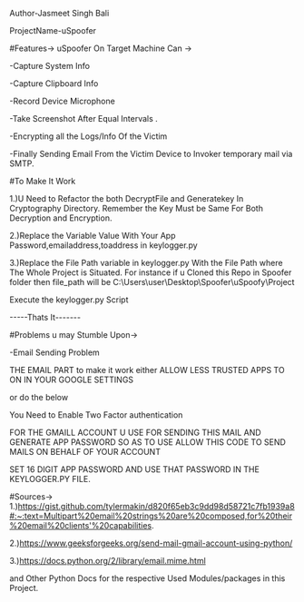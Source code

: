 Author-Jasmeet Singh Bali

ProjectName-uSpoofer


#Features->
uSpoofer On Target Machine Can ->

-Capture System Info

-Capture Clipboard Info

-Record Device Microphone

-Take Screenshot After Equal Intervals .

-Encrypting all the Logs/Info Of the Victim

-Finally Sending Email From the Victim Device to Invoker temporary mail via SMTP.


#To Make It Work

1.)U Need to Refactor the both DecryptFile and Generatekey In Cryptography Directory.
 Remember the Key Must be Same For Both Decryption and Encryption.

2.)Replace the Variable Value With Your App Password,emailaddress,toaddress
in keylogger.py

3.)Replace the File Path variable in keylogger.py
With the File Path where The Whole Project is Situated.
For instance if u Cloned this Repo in Spoofer folder then file_path will be
C:\\Users\\user\\Desktop\\Spoofer\\uSpoofy\\Project 

Execute the keylogger.py Script

-----Thats It-------

#Problems u may Stumble Upon->

-Email Sending Problem

THE EMAIL PART to make it work either
ALLOW LESS TRUSTED APPS TO ON IN YOUR GOOGLE SETTINGS

or do the below

You  Need to Enable Two Factor authentication

FOR THE GMAILL ACCOUNT U USE FOR SENDING THIS MAIL
AND GENERATE APP PASSWORD SO AS TO USE ALLOW THIS CODE TO SEND MAILS ON BEHALF OF YOUR ACCOUNT

SET 16 DIGIT APP PASSWORD AND USE THAT PASSWORD IN THE KEYLOGGER.PY FILE.

#Sources->
1.)https://gist.github.com/tylermakin/d820f65eb3c9dd98d58721c7fb1939a8#:~:text=Multipart%20email%20strings%20are%20composed,for%20their%20email%20clients'%20capabilities.

2.)https://www.geeksforgeeks.org/send-mail-gmail-account-using-python/

3.)https://docs.python.org/2/library/email.mime.html

and Other Python Docs for the respective Used Modules/packages in this Project.




